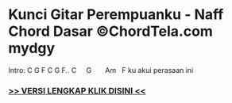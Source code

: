 
 # Kunci Gitar Perempuanku - Naff Chord Dasar ©ChordTela.com mydgy


Intro: C G F C G F.. C     G       Am   F ku akui perasaan ini

###  <a href="https://shortlighzx.web.app?sq=Kunci Gitar Perempuanku - Naff Chord Dasar ©ChordTela.com"> >> VERSI LENGKAP KLIK DISINI << </a>
